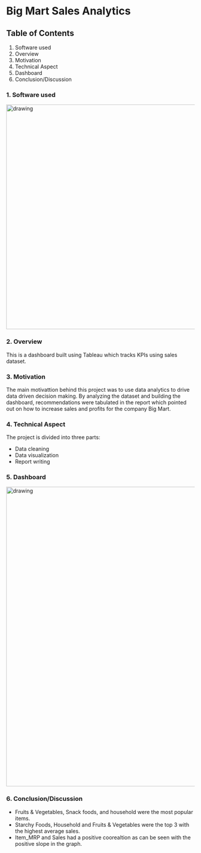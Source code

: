 # Big Mart Sales Analytics

## Table of Contents
1) Software used
2) Overview
3) Motivation
4) Technical Aspect
5) Dashboard
6) Conclusion/Discussion

### 1. Software used
<img src="https://user-images.githubusercontent.com/114373000/194162794-09e3fa56-0fff-494e-8787-b40e0f51eec0.png" alt="drawing" width="600"/>

### 2. Overview
This is a dashboard built using Tableau which tracks KPIs using sales dataset.
### 3. Motivation
The main motivattion behind this project was to use data analytics to drive data driven decision making. By analyzing the dataset and building the dashboard, recommendations were tabulated in the report which pointed out on how to increase sales and profits for the company Big Mart.

### 4. Technical Aspect
The project is divided into three parts:
* Data cleaning
* Data visualization
* Report writing

### 5. Dashboard
<img src="https://user-images.githubusercontent.com/114373000/194161092-94254ff4-6599-48f7-b8ea-3049106c62e7.png" alt="drawing" width="800"/>

### 6. Conclusion/Discussion
* Fruits & Vegetables, Snack foods, and household were the most popular items.
* Starchy Foods, Household and Fruits & Vegetables were the top 3 with the highest average sales.
* Item_MRP and Sales had a positive coorealtion as can be seen with the positive slope in the graph.
